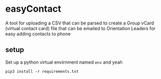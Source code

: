 # easyContact
A tool for uploading a CSV that can be parsed to create a Group vCard (virtual contact card) file that can be emailed to Orientation Leaders for easy adding contacts to phone

## setup
Set up a python virtual envirnment named `env` and yeah

`pip3 install -r requirements.txt`


